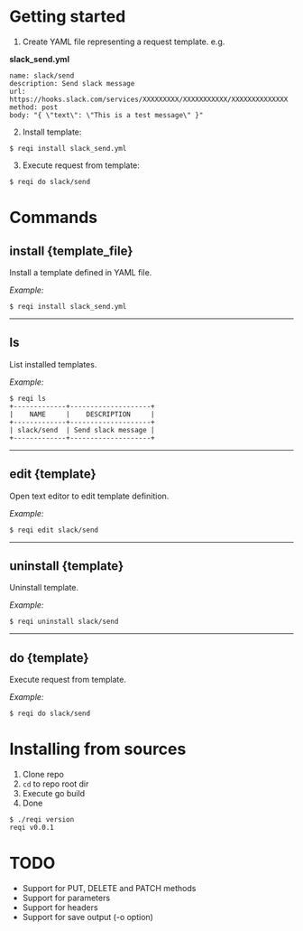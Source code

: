 # Getting started

1. Create YAML file representing a request template. e.g.

**slack_send.yml**
```
name: slack/send
description: Send slack message 
url: https://hooks.slack.com/services/XXXXXXXXX/XXXXXXXXXXX/XXXXXXXXXXXXXX
method: post
body: "{ \"text\": \"This is a test message\" }"
```

2. Install template:

```
$ reqi install slack_send.yml
```

3. Execute request from template:

```
$ reqi do slack/send
```

# Commands

## install {template_file}

Install a template defined in YAML file.

*Example:*

```
$ reqi install slack_send.yml
```
---
## ls

List installed templates.

*Example:*

```
$ reqi ls
+-------------+--------------------+
|    NAME     |    DESCRIPTION     |
+-------------+--------------------+
| slack/send  | Send slack message |
+-------------+--------------------+
```

---

## edit {template}

Open text editor to edit template definition.

*Example:*

```
$ reqi edit slack/send
```

---

## uninstall {template}

Uninstall template.

*Example:*

```
$ reqi uninstall slack/send
```

---

## do {template}

Execute request from template.

*Example:*

```
$ reqi do slack/send
```

# Installing from sources

1. Clone repo
2. `cd` to repo root dir
3. Execute go build
4. Done

```
$ ./reqi version
reqi v0.0.1
```

# TODO

- Support for PUT, DELETE and PATCH methods
- Support for parameters
- Support for headers
- Support for save output (-o option)
